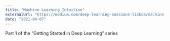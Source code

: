 ```yaml
---
title: "Machine Learning Intuition"
externalUrl: "https://medium.com/deep-learning-sessions-lisboa/machine-learning-intuition-35b8c8d24077"
date: "2021-04-07"
---
```


Part 1 of the “Getting Started in Deep Learning” series
